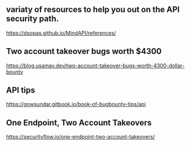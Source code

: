## variaty of resources to help you out on the API security path.
https://dsopas.github.io/MindAPI/references/

## Two account takeover bugs worth $4300
https://blog.usamav.dev/two-account-takeover-bugs-worth-4300-dollar-bounty

## API tips
https://gowsundar.gitbook.io/book-of-bugbounty-tips/api

## One Endpoint, Two Account Takeovers
https://securityflow.io/one-endpoint-two-account-takeovers/





